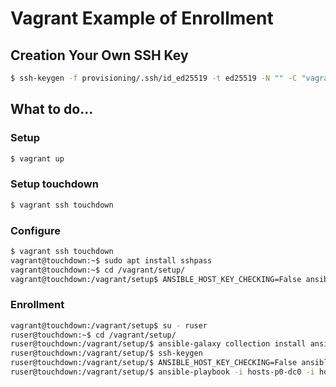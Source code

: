 # Vagrant Example of Enrollment

## Creation Your Own SSH Key

```bash
$ ssh-keygen -f provisioning/.ssh/id_ed25519 -t ed25519 -N "" -C "vagrant@domain.local"
```

## What to do...

### Setup

```bash
$ vagrant up
```

### Setup touchdown

```bash
$ vagrant ssh touchdown
```

### Configure

```bash
$ vagrant ssh touchdown
vagrant@touchdown:~$ sudo apt install sshpass
vagrant@touchdown:~$ cd /vagrant/setup/
vagrant@touchdown:/vagrant/setup$ ANSIBLE_HOST_KEY_CHECKING=False ansible-playbook -i hosts-p0-dc0 -i hosts-p0-dc1 playbook_0_setup.yaml
```

### Enrollment

```bash
vagrant@touchdown:/vagrant/setup$ su - ruser
ruser@touchdown:~$ cd /vagrant/setup/
ruser@touchdown:/vagrant/setup/$ ansible-galaxy collection install ansible.posix
ruser@touchdown:/vagrant/setup/$ ssh-keygen
ruser@touchdown:/vagrant/setup/$ ANSIBLE_HOST_KEY_CHECKING=False ansible-playbook -i hosts-p0-dc0 -i hosts-p0-dc1 playbook_1_enrol_0_known_hosts.yaml --ask-pass
ruser@touchdown:/vagrant/setup/$ ansible-playbook -i hosts-p0-dc0 -i hosts-p0-dc1 playbook_1_enrol_1_authorized_key.yaml --ask-pass
```
